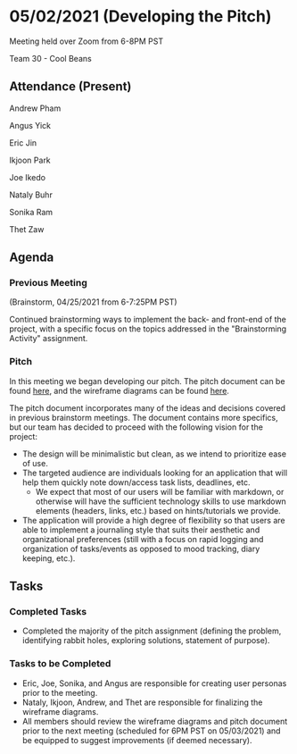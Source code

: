 # 05/02/2021 (Developing the Pitch)
Meeting held over Zoom from 6-8PM PST

Team 30 - Cool Beans
## Attendance (Present)
Andrew Pham

Angus Yick

Eric Jin

Ikjoon Park

Joe Ikedo

Nataly Buhr

Sonika Ram

Thet Zaw
##  Agenda
### Previous Meeting 

(Brainstorm, 04/25/2021 from 6-7:25PM PST)

Continued brainstorming ways to implement the back- and front-end of the project, with a specific focus on the topics addressed in the "Brainstorming Activity" assignment.

### Pitch

In this meeting we began developing our pitch. The pitch document can be found [here](https://docs.google.com/document/d/1ExBDNHG9SBUTBGTsQbV3DHKO70P84VPNExgQ0wMKCBI/edit?usp=sharing), and the wireframe diagrams can be found [here](https://miro.com/welcomeonboard/xEjNbDzwnPN2uFbnz2TrnxIePTmag5zt7uCKgOwYhTcqg6pOArkQRlkKpOmtac2b).

The pitch document incorporates many of the ideas and decisions covered in previous brainstorm meetings. The document contains more specifics, but our team has decided to proceed with the following vision for the project: 

- The design will be minimalistic but clean, as we intend to prioritize ease of use.
- The targeted audience are individuals looking for an application that will help them quickly note down/access task lists, deadlines, etc.
    - We expect that most of our users will be familiar with markdown, or otherwise will have the sufficient technology skills to use markdown elements (headers, links, etc.) based on hints/tutorials we provide.
- The application will provide a high degree of flexibility so that users are able to implement a journaling style that suits their aesthetic and organizational preferences (still with a focus on rapid logging and organization of tasks/events as opposed to mood tracking, diary keeping, etc.).

## Tasks

### Completed Tasks

- Completed the majority of the pitch assignment (defining the problem, identifying rabbit holes, exploring solutions, statement of purpose).

### Tasks to be Completed
- Eric, Joe, Sonika, and Angus are responsible for creating user personas prior to the meeting.
- Nataly, Ikjoon, Andrew, and Thet are responsible for finalizing the wireframe diagrams.
- All members should review the wireframe diagrams and pitch document prior to the next meeting (scheduled for 6PM PST on 05/03/2021) and be equipped to suggest improvements (if deemed necessary).
